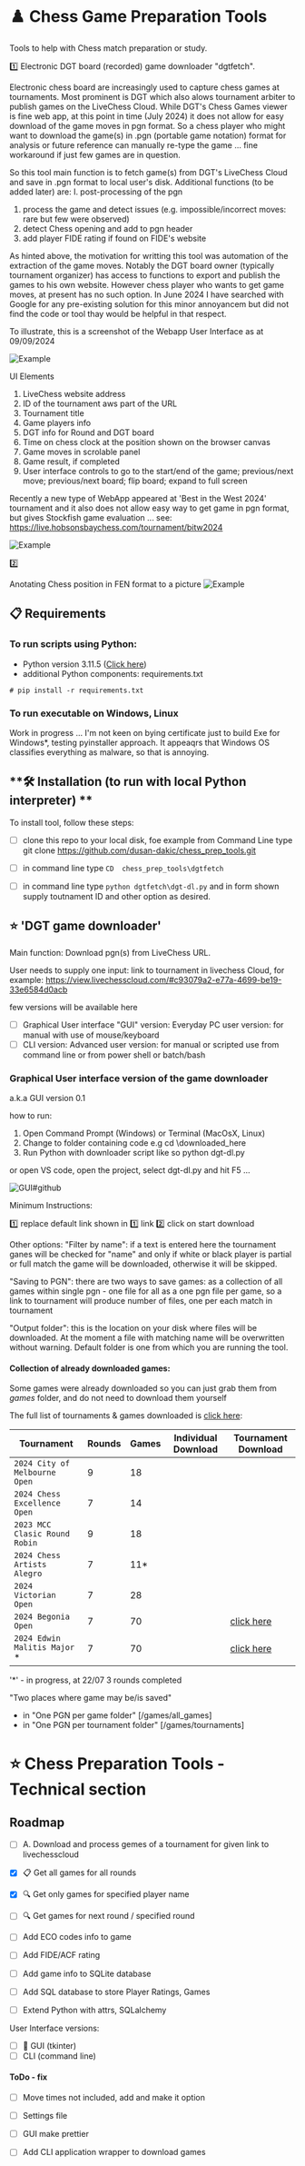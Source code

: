 
# :chess_pawn: Chess Game Preparation Tools 

Tools to help with Chess match preparation or study.

:one: 
Electronic DGT board (recorded) game downloader "dgtfetch". 

Electronic chess board are increasingly used to capture chess games at tournaments. Most prominent is DGT which also alows tournament arbiter to publish games on the LiveChess Cloud. 
While DGT's Chess Games viewer is fine web app, at this point in time (July 2024) it does not allow for easy download of the game moves in pgn format. So a chess player who might want to download the game(s) in .pgn (portable game notation) format for analysis or future reference can manually re-type the game ... fine workaround if just few games are in question. 

So this tool main function is to fetch game(s) from DGT's LiveChess Cloud and save in .pgn format to local user's disk.
Additional functions (to be added later) are:
I. post-processing of the pgn 
  1. process the game and detect issues (e.g. impossible/incorrect moves: rare but few were observed)
  2. detect Chess opening and add to pgn header 
  3. add player FIDE rating if found on FIDE's website  


As hinted above, the motivation for writting this tool was automation of the extraction of the game moves. Notably the DGT board owner (typically tournament organizer) has access to functions to export and publish the games to his own website. However chess player who wants to get game moves, at present has no such option. In June 2024 I have searched with Google for any pre-existing solution for this minor annoyancem but did not find the code or tool thay would be helpful in that respect. 

To illustrate, this is a screenshot of the Webapp User Interface as at 09/09/2024 

![Example](https://github.com/dusan-dakic/chess_prep_tools/blob/main/doc/livechesscluod-ui-illustration.png)

UI Elements 
1. LiveChess website address 
2. ID of the tournament aws part of the URL 
3. Tournament title 
4. Game players info 
5. DGT info for Round and DGT board 
6. Time on chess clock at the position shown on the browser canvas 
7. Game moves in scrolable panel 
8. Game result, if completed 
9. User interface controls to go to the start/end of the game; previous/next move; previous/next board; flip board; expand to full screen

Recently a new type of WebApp appeared at 'Best in the West 2024'  tournament and it also does not allow easy way to get game in pgn format, but gives Stockfish game evaluation ... see: https://live.hobsonsbaychess.com/tournament/bitw2024

![Example](https://github.com/dusan-dakic/chess_prep_tools/blob/main/doc/bitw-ui-illustration.png)



:two: 

Anotating Chess position in FEN format to a picture 
![Example](https://github.com/dusan-dakic/chess_prep_tools/blob/main/doc/scandi_output.png)



## **📋 Requirements**

### To run scripts using Python: 
- Python version 3.11.5 ([Click here](https://www.python.org/ftp/python/3.11.5/python-3.11.5-amd64.exe))
- additional Python components: requirements.txt

```
# pip install -r requirements.txt
```

### To run executable on Windows, Linux

Work in progress ... I'm not keen on bying certificate just to build Exe for Windows*, testing pyinstaller approach.
It appeaqrs that Windows OS classifies everything as malware, so that is annoying.  



## **🛠️ Installation (to run with local Python interpreter) **

To install tool, follow these steps:
- [ ] clone this repo to your local disk, foe example from Command Line type 
    git clone https://github.com/dusan-dakic/chess_prep_tools.git
- [ ] in command line type `CD  chess_prep_tools\dgtfetch`
- [ ] in command line type `python dgtfetch\dgt-dl.py` and in form shown supply toutnament ID and other option as desired.



## ⭐ 'DGT game downloader'

Main function: Download pgn(s) from LiveChess URL.

User needs to supply one input: link to tournament in livechess Cloud, for example:
https://view.livechesscloud.com/#c93079a2-e77a-4699-be19-33e6584d0acb   

few versions will be available here 
* [ ] Graphical User interface "GUI" version: Everyday PC user version: for manual with use of mouse/keyboard 
* [ ] CLI version: Advanced user version: for manual or scripted use from command line or from power shell or batch/bash 

### Graphical User interface version of the game downloader 

a.k.a GUI version 0.1

how to run:
1. Open Command Prompt (Windows) or Terminal (MacOsX, Linux)
2. Change to folder containing code e.g cd \downloaded_here 
3. Run Python with downloader script like so 
  python dgt-dl.py

or open VS code, open the project, select dgt-dl.py and hit F5 ...   

<!-- [First GUI, very Spartan looking](./doc/downloader_v_0_1.png)-->

![GUI#github](https://github.com/dusan-dakic/chess_prep_tools/blob/main/doc/downloader_v_0_1.png)

Minimum Instructions: 

:one:   replace default link shown in :one: link 
:two:   click on start download 

Other options:
"Filter by name": if a text is entered here the tournament ganes will be checked for "name" and only if white or black player is partial or full match the game will be downloaded, otherwise it will be skipped.

"Saving to PGN": there are two ways to save games: 
  as a collection of all games within single pgn - one file for all 
  as a one pgn file per game, so a link to tournament will produce number of files, one per each match in tournament 
  
"Output folder": this is the location on your disk where files will be downloaded. At the moment a file with matching name will be overwritten without warning. Default folder is one from which you are running the tool.

#### Collection of already downloaded games:

Some games were already downloaded so you can just grab them from *games* folder, and do not need to download them yourself

The full list of tournaments & games downloaded is [click here](Tournament_games_download.md):

| Tournament                             | Rounds | Games | Individual Download | Tournament Download |                                     
| -------------------------------------- | -------| ----- | ------------------- | ------------------- |                                     
| `2024 City of Melbourne Open`          | 9      | 18    |                     |                     |                                     
| `2024 Chess Excellence Open`           | 7      | 14    |                     |                     |                                     
| `2023 MCC Clasic Round Robin`          | 9      | 18    |                     |                     |                                     
| `2024 Chess Artists Alegro`            | 7      | 11*   |                     |                     |                                     
| `2024 Victorian Open`                  | 7      | 28    |                     |                     |                                     
| `2024 Begonia Open`                    | 7      | 70    |                     | [click here](https://github.com/dusan-dakic/chess_prep_tools/blob/main/games/tournaments/Begonia%20Open%202024.pgn)|    
| `2024 Edwin Malitis Major`  *          | 7      | 70    |                     | [click here]()|    

'*' - in progress, at 22/07 3 rounds completed  

"Two places where game may be/is saved"
- in "One PGN per game folder" [/games/all_games]
- in "One PGN per tournament folder" [/games/tournaments]



 # ⭐ Chess Preparation Tools - Technical section   

## Roadmap

* [ ] A. Download and process gemes of a tournament for given link to livechesscloud 
*   [x] 📋 Get all games for all rounds
*   [x] 🔍 Get only games for specified player name
*   [ ] 🔍 Get games for next round / specified round
*   [ ] Add ECO codes info to game
*   [ ] Add FIDE/ACF rating
*   [ ] Add game info to SQLite database
*   [ ] Add SQL database to store Player Ratings, Games
*   [ ] Extend Python with attrs, SQLalchemy
   

User Interface versions:
* [ ] 🚀 GUI (tkinter)
* [ ] CLI (command line)

<!--
:white_check_mark:
:heavy_check_mark:
:x:
:negative_squared_cross_mark:
:a:
:nine:
:chess_pawn:
:chess_queen:
-->

#### ToDo - fix

*  [ ] Move times not included, add and make it option 
*  [ ] Settings file 
*  [ ] GUI make prettier 
*  [ ] Add CLI application wrapper to download games  
  

<!--
### Notes

https://www.markdownguide.org/basic-syntax/
-->
